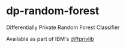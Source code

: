 # dp-random-forest
Differentially Private Random Forest Classifier

Available as part of IBM's [diffprivlib](https://github.com/IBM/differential-privacy-library/blob/main/diffprivlib/models/forest.py)

